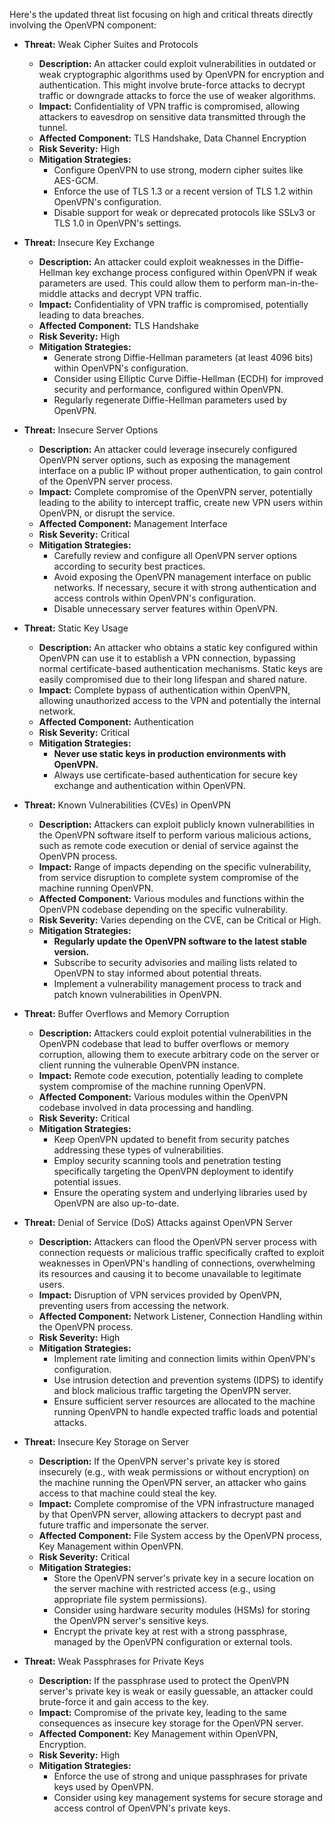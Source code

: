 Here's the updated threat list focusing on high and critical threats directly involving the OpenVPN component:

*   **Threat:** Weak Cipher Suites and Protocols
    *   **Description:** An attacker could exploit vulnerabilities in outdated or weak cryptographic algorithms used by OpenVPN for encryption and authentication. This might involve brute-force attacks to decrypt traffic or downgrade attacks to force the use of weaker algorithms.
    *   **Impact:** Confidentiality of VPN traffic is compromised, allowing attackers to eavesdrop on sensitive data transmitted through the tunnel.
    *   **Affected Component:** TLS Handshake, Data Channel Encryption
    *   **Risk Severity:** High
    *   **Mitigation Strategies:**
        *   Configure OpenVPN to use strong, modern cipher suites like AES-GCM.
        *   Enforce the use of TLS 1.3 or a recent version of TLS 1.2 within OpenVPN's configuration.
        *   Disable support for weak or deprecated protocols like SSLv3 or TLS 1.0 in OpenVPN's settings.

*   **Threat:** Insecure Key Exchange
    *   **Description:** An attacker could exploit weaknesses in the Diffie-Hellman key exchange process configured within OpenVPN if weak parameters are used. This could allow them to perform man-in-the-middle attacks and decrypt VPN traffic.
    *   **Impact:** Confidentiality of VPN traffic is compromised, potentially leading to data breaches.
    *   **Affected Component:** TLS Handshake
    *   **Risk Severity:** High
    *   **Mitigation Strategies:**
        *   Generate strong Diffie-Hellman parameters (at least 4096 bits) within OpenVPN's configuration.
        *   Consider using Elliptic Curve Diffie-Hellman (ECDH) for improved security and performance, configured within OpenVPN.
        *   Regularly regenerate Diffie-Hellman parameters used by OpenVPN.

*   **Threat:** Insecure Server Options
    *   **Description:** An attacker could leverage insecurely configured OpenVPN server options, such as exposing the management interface on a public IP without proper authentication, to gain control of the OpenVPN server process.
    *   **Impact:** Complete compromise of the OpenVPN server, potentially leading to the ability to intercept traffic, create new VPN users within OpenVPN, or disrupt the service.
    *   **Affected Component:** Management Interface
    *   **Risk Severity:** Critical
    *   **Mitigation Strategies:**
        *   Carefully review and configure all OpenVPN server options according to security best practices.
        *   Avoid exposing the OpenVPN management interface on public networks. If necessary, secure it with strong authentication and access controls within OpenVPN's configuration.
        *   Disable unnecessary server features within OpenVPN.

*   **Threat:** Static Key Usage
    *   **Description:** An attacker who obtains a static key configured within OpenVPN can use it to establish a VPN connection, bypassing normal certificate-based authentication mechanisms. Static keys are easily compromised due to their long lifespan and shared nature.
    *   **Impact:** Complete bypass of authentication within OpenVPN, allowing unauthorized access to the VPN and potentially the internal network.
    *   **Affected Component:** Authentication
    *   **Risk Severity:** Critical
    *   **Mitigation Strategies:**
        *   **Never use static keys in production environments with OpenVPN.**
        *   Always use certificate-based authentication for secure key exchange and authentication within OpenVPN.

*   **Threat:** Known Vulnerabilities (CVEs) in OpenVPN
    *   **Description:** Attackers can exploit publicly known vulnerabilities in the OpenVPN software itself to perform various malicious actions, such as remote code execution or denial of service against the OpenVPN process.
    *   **Impact:** Range of impacts depending on the specific vulnerability, from service disruption to complete system compromise of the machine running OpenVPN.
    *   **Affected Component:** Various modules and functions within the OpenVPN codebase depending on the specific vulnerability.
    *   **Risk Severity:** Varies depending on the CVE, can be Critical or High.
    *   **Mitigation Strategies:**
        *   **Regularly update the OpenVPN software to the latest stable version.**
        *   Subscribe to security advisories and mailing lists related to OpenVPN to stay informed about potential threats.
        *   Implement a vulnerability management process to track and patch known vulnerabilities in OpenVPN.

*   **Threat:** Buffer Overflows and Memory Corruption
    *   **Description:** Attackers could exploit potential vulnerabilities in the OpenVPN codebase that lead to buffer overflows or memory corruption, allowing them to execute arbitrary code on the server or client running the vulnerable OpenVPN instance.
    *   **Impact:** Remote code execution, potentially leading to complete system compromise of the machine running OpenVPN.
    *   **Affected Component:** Various modules within the OpenVPN codebase involved in data processing and handling.
    *   **Risk Severity:** Critical
    *   **Mitigation Strategies:**
        *   Keep OpenVPN updated to benefit from security patches addressing these types of vulnerabilities.
        *   Employ security scanning tools and penetration testing specifically targeting the OpenVPN deployment to identify potential issues.
        *   Ensure the operating system and underlying libraries used by OpenVPN are also up-to-date.

*   **Threat:** Denial of Service (DoS) Attacks against OpenVPN Server
    *   **Description:** Attackers can flood the OpenVPN server process with connection requests or malicious traffic specifically crafted to exploit weaknesses in OpenVPN's handling of connections, overwhelming its resources and causing it to become unavailable to legitimate users.
    *   **Impact:** Disruption of VPN services provided by OpenVPN, preventing users from accessing the network.
    *   **Affected Component:** Network Listener, Connection Handling within the OpenVPN process.
    *   **Risk Severity:** High
    *   **Mitigation Strategies:**
        *   Implement rate limiting and connection limits within OpenVPN's configuration.
        *   Use intrusion detection and prevention systems (IDPS) to identify and block malicious traffic targeting the OpenVPN server.
        *   Ensure sufficient server resources are allocated to the machine running OpenVPN to handle expected traffic loads and potential attacks.

*   **Threat:** Insecure Key Storage on Server
    *   **Description:** If the OpenVPN server's private key is stored insecurely (e.g., with weak permissions or without encryption) on the machine running the OpenVPN server, an attacker who gains access to that machine could steal the key.
    *   **Impact:** Complete compromise of the VPN infrastructure managed by that OpenVPN server, allowing attackers to decrypt past and future traffic and impersonate the server.
    *   **Affected Component:** File System access by the OpenVPN process, Key Management within OpenVPN.
    *   **Risk Severity:** Critical
    *   **Mitigation Strategies:**
        *   Store the OpenVPN server's private key in a secure location on the server machine with restricted access (e.g., using appropriate file system permissions).
        *   Consider using hardware security modules (HSMs) for storing the OpenVPN server's sensitive keys.
        *   Encrypt the private key at rest with a strong passphrase, managed by the OpenVPN configuration or external tools.

*   **Threat:** Weak Passphrases for Private Keys
    *   **Description:** If the passphrase used to protect the OpenVPN server's private key is weak or easily guessable, an attacker could brute-force it and gain access to the key.
    *   **Impact:** Compromise of the private key, leading to the same consequences as insecure key storage for the OpenVPN server.
    *   **Affected Component:** Key Management within OpenVPN, Encryption.
    *   **Risk Severity:** High
    *   **Mitigation Strategies:**
        *   Enforce the use of strong and unique passphrases for private keys used by OpenVPN.
        *   Consider using key management systems for secure storage and access control of OpenVPN's private keys.